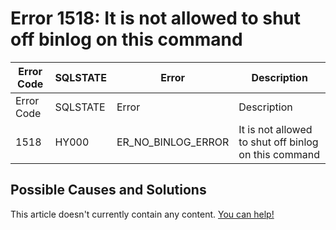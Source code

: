 
# Error 1518: It is not allowed to shut off binlog on this command


| Error Code | SQLSTATE | Error | Description |
| --- | --- | --- | --- |
| Error Code | SQLSTATE | Error | Description |
| 1518 | HY000 | ER_NO_BINLOG_ERROR | It is not allowed to shut off binlog on this command |




## Possible Causes and Solutions


This article doesn't currently contain any content. [You can help!](/kb/en/writing-and-editing-knowledge-base-articles/)

